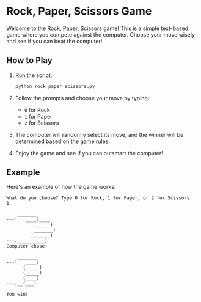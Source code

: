 
# Rock, Paper, Scissors Game

Welcome to the Rock, Paper, Scissors game! This is a simple text-based game where you compete against the computer. Choose your move wisely and see if you can beat the computer!

## How to Play

1. Run the script:

    ```bash
    python rock_paper_scissors.py
    ```

2. Follow the prompts and choose your move by typing:
    - `0` for Rock
    - `1` for Paper
    - `2` for Scissors

3. The computer will randomly select its move, and the winner will be determined based on the game rules.

4. Enjoy the game and see if you can outsmart the computer!

## Example

Here's an example of how the game works:

```
What do you choose? Type 0 for Rock, 1 for Paper, or 2 for Scissors.
1

    _______
---'   ____)____
          ______)
          _______)
         _______)
---.__________)
Computer chose:

    _______
---'   ____)
      (_____)
      (_____)
      (____)
---.__(___)

You win!
```
